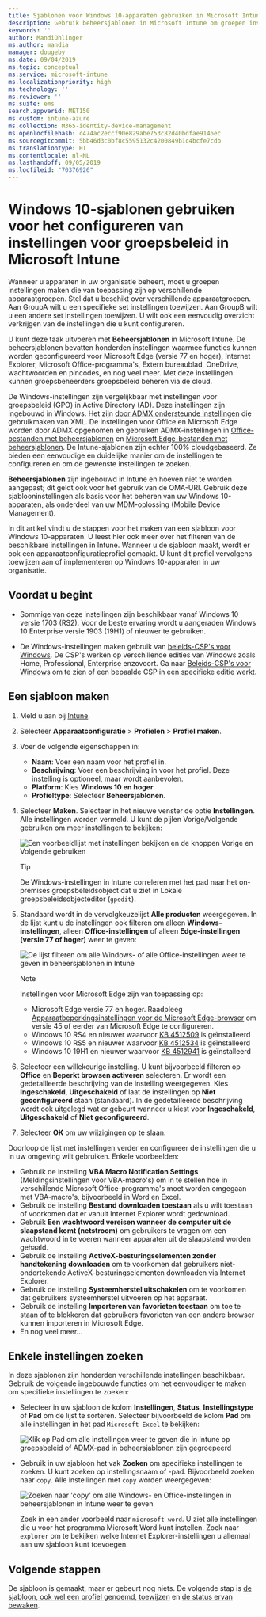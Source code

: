 ```yaml
---
title: Sjablonen voor Windows 10-apparaten gebruiken in Microsoft Intune - Azure | Microsoft Docs
description: Gebruik beheersjablonen in Microsoft Intune om groepen instellingen te maken voor Windows 10-apparaten. Gebruik deze instellingen in een apparaatconfiguratieprofiel om Office-programma's en Microsoft Edge te beheren, functies in Internet Explorer te beveiligen, toegang tot OneDrive te beheren, Extern bureaublad-functies te gebruiken, automatisch afspelen in te schakelen, instellingen voor energiebeheer in te stellen, afdrukken via HTTP te gebruiken, verschillende aanmeldingsopties te gebruiken en de grootte van het gebeurtenislogboek te beheren.
keywords: ''
author: MandiOhlinger
ms.author: mandia
manager: dougeby
ms.date: 09/04/2019
ms.topic: conceptual
ms.service: microsoft-intune
ms.localizationpriority: high
ms.technology: ''
ms.reviewer: ''
ms.suite: ems
search.appverid: MET150
ms.custom: intune-azure
ms.collection: M365-identity-device-management
ms.openlocfilehash: c474ac2eccf90e829abe753c82d40bdfae9146ec
ms.sourcegitcommit: 5bb46d3c0bf8c5595132c4200849b1c4bcfe7cdb
ms.translationtype: HT
ms.contentlocale: nl-NL
ms.lasthandoff: 09/05/2019
ms.locfileid: "70376926"
---
```

# <a name="use-windows-10-templates-to-configure-group-policy-settings-in-microsoft-intune"></a>Windows 10-sjablonen gebruiken voor het configureren van instellingen voor groepsbeleid in Microsoft Intune

Wanneer u apparaten in uw organisatie beheert, moet u groepen instellingen maken die van toepassing zijn op verschillende apparaatgroepen. Stel dat u beschikt over verschillende apparaatgroepen. Aan GroupA wilt u een specifieke set instellingen toewijzen. Aan GroupB wilt u een andere set instellingen toewijzen. U wilt ook een eenvoudig overzicht verkrijgen van de instellingen die u kunt configureren.

U kunt deze taak uitvoeren met **Beheersjablonen** in Microsoft Intune. De beheersjablonen bevatten honderden instellingen waarmee functies kunnen worden geconfigureerd voor Microsoft Edge (versie 77 en hoger), Internet Explorer, Microsoft Office-programma's, Extern bureaublad, OneDrive, wachtwoorden en pincodes, en nog veel meer. Met deze instellingen kunnen groepsbeheerders groepsbeleid beheren via de cloud.

De Windows-instellingen zijn vergelijkbaar met instellingen voor groepsbeleid (GPO) in Active Directory (AD). Deze instellingen zijn ingebouwd in Windows. Het zijn [door ADMX ondersteunde instellingen](https://docs.microsoft.com/windows/client-management/mdm/understanding-admx-backed-policies) die gebruikmaken van XML. De instellingen voor Office en Microsoft Edge worden door ADMX opgenomen en gebruiken ADMX-instellingen in [Office-bestanden met beheersjablonen](https://www.microsoft.com/download/details.aspx?id=49030) en [Microsoft Edge-bestanden met beheersjablonen](https://www.microsoftedgeinsider.com/enterprise). De Intune-sjablonen zijn echter 100% cloudgebaseerd. Ze bieden een eenvoudige en duidelijke manier om de instellingen te configureren en om de gewenste instellingen te zoeken.

**Beheersjablonen** zijn ingebouwd in Intune en hoeven niet te worden aangepast; dit geldt ook voor het gebruik van de OMA-URI. Gebruik deze sjablooninstellingen als basis voor het beheren van uw Windows 10-apparaten, als onderdeel van uw MDM-oplossing (Mobile Device Management).

In dit artikel vindt u de stappen voor het maken van een sjabloon voor Windows 10-apparaten. U leest hier ook meer over het filteren van de beschikbare instellingen in Intune. Wanneer u de sjabloon maakt, wordt er ook een apparaatconfiguratieprofiel gemaakt. U kunt dit profiel vervolgens toewijzen aan of implementeren op Windows 10-apparaten in uw organisatie.

## <a name="before-you-begin"></a>Voordat u begint

- Sommige van deze instellingen zijn beschikbaar vanaf Windows 10 versie 1703 (RS2). Voor de beste ervaring wordt u aangeraden Windows 10 Enterprise versie 1903 (19H1) of nieuwer te gebruiken.

- De Windows-instellingen maken gebruik van [beleids-CSP's voor Windows](https://docs.microsoft.com/windows/client-management/mdm/policy-configuration-service-provider#admx-backed-policies). De CSP's werken op verschillende edities van Windows zoals Home, Professional, Enterprise enzovoort. Ga naar [Beleids-CSP's voor Windows](https://docs.microsoft.com/windows/client-management/mdm/policy-configuration-service-provider#admx-backed-policies) om te zien of een bepaalde CSP in een specifieke editie werkt.

## <a name="create-a-template"></a>Een sjabloon maken

1. Meld u aan bij [Intune](https://go.microsoft.com/fwlink/?linkid=2090973).
2. Selecteer **Apparaatconfiguratie** > **Profielen** > **Profiel maken**.
3. Voer de volgende eigenschappen in:

    - **Naam**: Voer een naam voor het profiel in.
    - **Beschrijving**: Voer een beschrijving in voor het profiel. Deze instelling is optioneel, maar wordt aanbevolen.
    - **Platform**: Kies **Windows 10 en hoger**.
    - **Profieltype**: Selecteer **Beheersjablonen**.

4. Selecteer **Maken**. Selecteer in het nieuwe venster de optie **Instellingen**. Alle instellingen worden vermeld. U kunt de pijlen Vorige/Volgende gebruiken om meer instellingen te bekijken:

    ![Een voorbeeldlijst met instellingen bekijken en de knoppen Vorige en Volgende gebruiken](./media/administrative-templates-windows/administrative-templates-sample-settings-list.png)

    > [!TIP]
    > De Windows-instellingen in Intune correleren met het pad naar het on-premises groepsbeleidsobject dat u ziet in Lokale groepsbeleidsobjecteditor (`gpedit`).

5. Standaard wordt in de vervolgkeuzelijst **Alle producten** weergegeven. In de lijst kunt u de instellingen ook filteren om alleen **Windows-instellingen**, alleen **Office-instellingen** of alleen **Edge-instellingen (versie 77 of hoger)** weer te geven:

    ![De lijst filteren om alle Windows- of alle Office-instellingen weer te geven in beheersjablonen in Intune](./media/administrative-templates-windows/administrative-templates-choose-windows-office-all-products.png)

    > [!NOTE]
    > Instellingen voor Microsoft Edge zijn van toepassing op:
    >
    > - Microsoft Edge versie 77 en hoger. Raadpleeg [Apparaatbeperkingsinstellingen voor de Microsoft Edge-browser](device-restrictions-windows-10.md#microsoft-edge-browser) om versie 45 of eerder van Microsoft Edge te configureren.
    > - Windows 10 RS4 en nieuwer waarvoor [KB 4512509](https://support.microsoft.com/kb/4512509) is geïnstalleerd
    > - Windows 10 RS5 en nieuwer waarvoor [KB 4512534](https://support.microsoft.com/kb/4512534) is geïnstalleerd
    > - Windows 10 19H1 en nieuwer waarvoor [KB 4512941](https://support.microsoft.com/kb/4512941) is geïnstalleerd

6. Selecteer een willekeurige instelling. U kunt bijvoorbeeld filteren op **Office** en **Beperkt browsen activeren** selecteren. Er wordt een gedetailleerde beschrijving van de instelling weergegeven. Kies **Ingeschakeld**, **Uitgeschakeld** of laat de instellingen op **Niet geconfigureerd** staan (standaard). In de gedetailleerde beschrijving wordt ook uitgelegd wat er gebeurt wanneer u kiest voor **Ingeschakeld**, **Uitgeschakeld** of **Niet geconfigureerd**.
7. Selecteer **OK** om uw wijzigingen op te slaan.

Doorloop de lijst met instellingen verder en configureer de instellingen die u in uw omgeving wilt gebruiken. Enkele voorbeelden:

- Gebruik de instelling **VBA Macro Notification Settings** (Meldingsinstellingen voor VBA-macro's) om in te stellen hoe in verschillende Microsoft Office-programma's moet worden omgegaan met VBA-macro's, bijvoorbeeld in Word en Excel.
- Gebruik de instelling **Bestand downloaden toestaan** als u wilt toestaan of voorkomen dat er vanuit Internet Explorer wordt gedownload.
- Gebruik **Een wachtwoord vereisen wanneer de computer uit de slaapstand komt (netstroom)** om gebruikers te vragen om een wachtwoord in te voeren wanneer apparaten uit de slaapstand worden gehaald.
- Gebruik de instelling **ActiveX-besturingselementen zonder handtekening downloaden** om te voorkomen dat gebruikers niet-ondertekende ActiveX-besturingselementen downloaden via Internet Explorer.
- Gebruik de instelling **Systeemherstel uitschakelen** om te voorkomen dat gebruikers systeemherstel uitvoeren op het apparaat.
- Gebruik de instelling **Importeren van favorieten toestaan** om toe te staan of te blokkeren dat gebruikers favorieten van een andere browser kunnen importeren in Microsoft Edge.
- En nog veel meer...

## <a name="find-some-settings"></a>Enkele instellingen zoeken

In deze sjablonen zijn honderden verschillende instellingen beschikbaar. Gebruik de volgende ingebouwde functies om het eenvoudiger te maken om specifieke instellingen te zoeken:

- Selecteer in uw sjabloon de kolom **Instellingen**, **Status**, **Instellingstype** of **Pad** om de lijst te sorteren. Selecteer bijvoorbeeld de kolom **Pad** om alle instellingen in het pad `Microsoft Excel` te bekijken:

  ![Klik op Pad om alle instellingen weer te geven die in Intune op groepsbeleid of ADMX-pad in beheersjablonen zijn gegroepeerd](./media/administrative-templates-windows/path-filter-shows-excel-options.png)

- Gebruik in uw sjabloon het vak **Zoeken** om specifieke instellingen te zoeken. U kunt zoeken op instellingsnaam of -pad. Bijvoorbeeld zoeken naar `copy`. Alle instellingen met `copy` worden weergegeven:

  ![Zoeken naar 'copy' om alle Windows- en Office-instellingen in beheersjablonen in Intune weer te geven](./media/administrative-templates-windows/search-copy-settings.png) 

  Zoek in een ander voorbeeld naar `microsoft word`. U ziet alle instellingen die u voor het programma Microsoft Word kunt instellen. Zoek naar `explorer` om te bekijken welke Internet Explorer-instellingen u allemaal aan uw sjabloon kunt toevoegen.

## <a name="next-steps"></a>Volgende stappen

De sjabloon is gemaakt, maar er gebeurt nog niets. De volgende stap is [de sjabloon, ook wel een profiel genoemd, toewijzen](device-profile-assign.md) en [de status ervan bewaken](device-profile-monitor.md).
